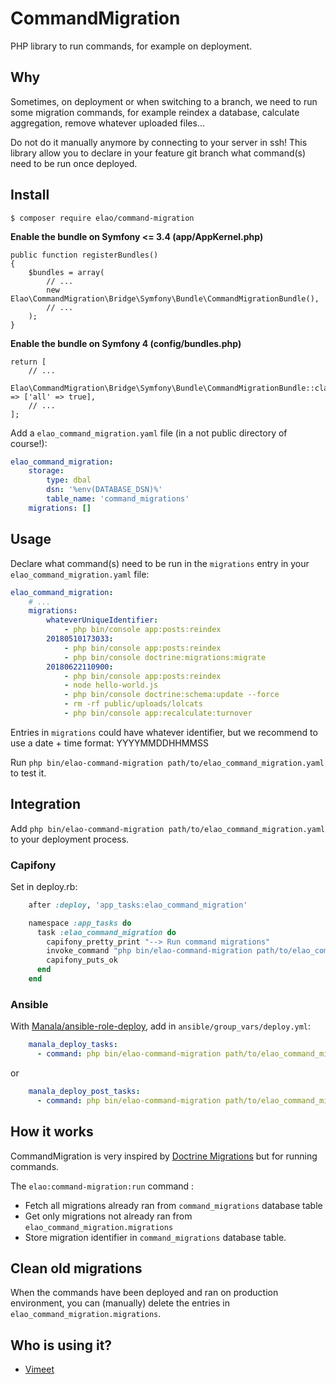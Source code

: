 # CommandMigration

PHP library to run commands, for example on deployment.

## Why

Sometimes, on deployment or when switching to a branch, we need to run some migration commands,
for example reindex a database, calculate aggregation, remove whatever uploaded files...

Do not do it manually anymore by connecting to your server in ssh!
This library allow you to declare in your feature git branch what command(s) need to be run once deployed.

## Install

    $ composer require elao/command-migration
**Enable the bundle on Symfony <= 3.4 (app/AppKernel.php)**
      
    public function registerBundles()
    {
        $bundles = array(
            // ...
            new Elao\CommandMigration\Bridge\Symfony\Bundle\CommandMigrationBundle(),
            // ...
        );
    }

**Enable the bundle on Symfony 4 (config/bundles.php)**
    
    return [
        // ...
        Elao\CommandMigration\Bridge\Symfony\Bundle\CommandMigrationBundle::class => ['all' => true],
        // ...
    ];

Add a `elao_command_migration.yaml` file (in a not public directory of course!):

```yaml
elao_command_migration:
    storage:
        type: dbal
        dsn: '%env(DATABASE_DSN)%'
        table_name: 'command_migrations'
    migrations: []
```

## Usage

Declare what command(s) need to be run in the `migrations` entry in your `elao_command_migration.yaml` file:

```yaml
elao_command_migration:
    # ...
    migrations:
        whateverUniqueIdentifier:
            - php bin/console app:posts:reindex
        20180510173033:
            - php bin/console app:posts:reindex
            - php bin/console doctrine:migrations:migrate
        20180622110900:
            - php bin/console app:posts:reindex
            - node hello-world.js
            - php bin/console doctrine:schema:update --force
            - rm -rf public/uploads/lolcats
            - php bin/console app:recalculate:turnover
```

Entries in `migrations` could have whatever identifier, but we recommend to use a date + time format: YYYYMMDDHHMMSS

Run `php bin/elao-command-migration path/to/elao_command_migration.yaml` to test it.

## Integration

Add `php bin/elao-command-migration path/to/elao_command_migration.yaml`
to your deployment process.

### Capifony

Set in deploy.rb:

```rb
    after :deploy, 'app_tasks:elao_command_migration'

    namespace :app_tasks do
      task :elao_command_migration do
        capifony_pretty_print "--> Run command migrations"
        invoke_command "php bin/elao-command-migration path/to/elao_command_migration.yaml", :via => run_method
        capifony_puts_ok
      end
    end
```

### Ansible

With [Manala/ansible-role-deploy](https://github.com/manala/ansible-role-deploy), add in `ansible/group_vars/deploy.yml`:

```yaml
    manala_deploy_tasks:
      - command: php bin/elao-command-migration path/to/elao_command_migration.yaml
```

or

```yaml
    manala_deploy_post_tasks:
      - command: php bin/elao-command-migration path/to/elao_command_migration.yaml
```

## How it works

CommandMigration is very inspired by [Doctrine Migrations](https://github.com/doctrine/migrations) but
for running commands.

The `elao:command-migration:run` command :

- Fetch all migrations already ran from `command_migrations` database table
- Get only migrations not already ran from `elao_command_migration.migrations`
- Store migration identifier in `command_migrations` database table.

## Clean old migrations

When the commands have been deployed and ran on production environment, you can (manually) delete the entries in
`elao_command_migration.migrations`.

## Who is using it?

- [Vimeet](https://vimeet.events/)
